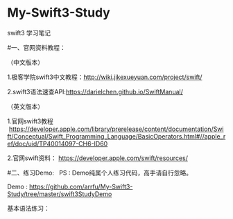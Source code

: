 # My-Swift3-Study
swift3 学习笔记

#一、官网资料教程：

（中文版本）   

1.极客学院swift3中文教程：http://wiki.jikexueyuan.com/project/swift/   

2.swift3语法速查API:https://darielchen.github.io/SwiftManual/   

（英文版本）       

1.官网swift3教程    https://developer.apple.com/library/prerelease/content/documentation/Swift/Conceptual/Swift_Programming_Language/BasicOperators.html#//apple_ref/doc/uid/TP40014097-CH6-ID60   

2.官网swift资料：
https://developer.apple.com/swift/resources/      


#二、练习Demo:   
PS : Demo纯属个人练习代码，高手请自行忽略。        

Demo : https://github.com/arrfu/My-Swift3-Study/tree/master/swift3StudyDemo   

基本语法练习：   
